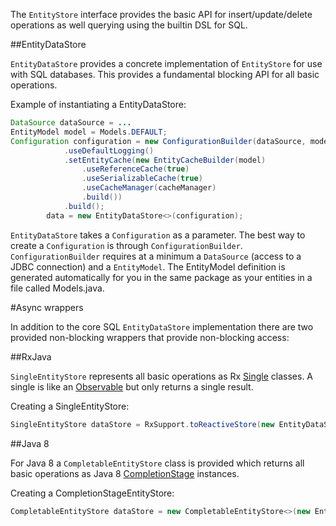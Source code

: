 The `EntityStore` interface provides the basic API for insert/update/delete operations as well querying using the builtin DSL for SQL.

##EntityDataStore

`EntityDataStore` provides a concrete implementation of `EntityStore` for use with SQL databases. This provides a fundamental blocking API for all basic operations.

Example of instantiating a EntityDataStore:

```java
DataSource dataSource = ...
EntityModel model = Models.DEFAULT;
Configuration configuration = new ConfigurationBuilder(dataSource, model)
            .useDefaultLogging()
            .setEntityCache(new EntityCacheBuilder(model)
                .useReferenceCache(true)
                .useSerializableCache(true)
                .useCacheManager(cacheManager)
                .build())
            .build();
        data = new EntityDataStore<>(configuration);
```

`EntityDataStore` takes a `Configuration` as a parameter. The best way to create a `Configuration` is through `ConfigurationBuilder`. `ConfigurationBuilder` requires at a minimum a `DataSource` (access to a JDBC connection) and a `EntityModel`. The EntityModel definition is generated automatically for you in the same package as your entities in a file called Models.java.

#Async wrappers

In addition to the core SQL `EntityDataStore` implementation there are two provided non-blocking wrappers that provide non-blocking access:

##RxJava

`SingleEntityStore` represents all basic operations as Rx [Single](http://reactivex.io/documentation/single.html) classes. A single is like an [Observable](http://reactivex.io/documentation/observable.html) but only returns a single result.

Creating a SingleEntityStore:

```java
SingleEntityStore dataStore = RxSupport.toReactiveStore(new EntityDataStore<Persistable>(configuration));
```

##Java 8

For Java 8 a `CompletableEntityStore` class is provided which returns all basic operations as Java 8 [CompletionStage](https://docs.oracle.com/javase/8/docs/api/java/util/concurrent/CompletionStage.html) instances.

Creating a CompletionStageEntityStore:

```java
CompletableEntityStore dataStore = new CompletableEntityStore<>(new EntityDataStore<Persistable>(configuration));
```